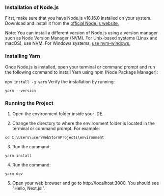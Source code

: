 ### Installation of Node.js
First, make sure that you have Node.js v18.16.0 installed on your system. Download and install it from the [official Node.js website.](https://nodejs.org/en/download/)

Note: You can install a different version of Node.js using a version manager such as Node Version Manager (NVM). For Unix-based systems (Linux and macOS), use NVM. For Windows systems, [use nvm-windows.](https://github.com/coreybutler/nvm-windows/releases)

### Installing Yarn
Once Node.js is installed, open your terminal or command prompt and run the following command to install Yarn using npm (Node Package Manager):

`npm install -g yarn`
Verify the installation by running:

`yarn --version`

### Running the Project
1. Open the environment folder inside your IDE.

2. Change the directory to where the environment folder is located in the terminal or command prompt. For example:

`cd C:\Users\user\WebStormProjects\environment`

3. Run the command:

`yarn install`

4. Run the command:

`yarn dev`

5. Open your web browser and go to http://localhost:3000. You should see "Hello, Next.js!".
